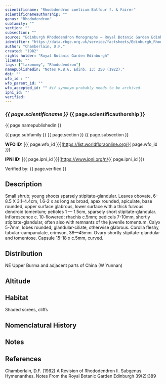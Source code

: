 ```yaml
---
scientificname: "Rhododendron coelicum Balfour f. & Fairer"
scientificnameauthorship: ""
genus: "Rhododendron"
subfamily: ""
section: ""
subsection: ""
source: "Edinburgh Rhododendron Monographs – Royal Botanic Garden Edinburgh"
identifier: "https://data.rbge.org.uk/service/factsheets/Edinburgh_Rhododendron_Monographs.xhtml"
author: "Chamberlain, D.F."
created: "1982"
rights holder: "Royal Botanic Garden Edinburgh"
license: ""
tags: ["taxonomy", "Rhododendron"]
namepublishedin: "Notes R.B.G. Edinb. 13: 250 (1922)."
doi: ""
wfo_id : ""
wfo_parent_id: ""
wfo_accepted_id: "" #if synonym probably needs to be archived.                      
ipni_id: ""
verified:
---
```

### _{{ page.scientificname }}_ {{ page.scientificauthorship }}
 {{ page.namepublishedin }}

{{ page.subfamily }} {{ page.section }} {{ page.subsection }}

**WFO ID:** [{{ page.wfo_id }}](https://list.worldfloraonline.org/{{ page.wfo_id }})

**IPNI ID:** [{{ page.ipni_id }}](https://www.ipni.org/n/{{ page.ipni_id }})

Verified by: {{ page.verified }}



## Description
Small shrub; young shoots sparsely stipitate-glandular. Leaves obovate, 6-8.5 X 3.1-4.4cm, 1.6-2 x as long as broad, apex rounded, apiculate, base rounded, upper surface glabrous, lower surface with a thick fulvous dendroid tomentum; petioles 1 — 1.5cm, sparsely short stipitate-glandular. Inflorescence c. 10-flowered; rhachis c.5mm; pedicels 7-10mm, shortly stipitate-glandular, often also with remnants of the juvenile tomentum. Calyx 5-7mm, lobes rounded, glandular-ciliate, otherwise glabrous. Corolla fleshy, tubular-campanulate, crimson, 38—45mm. Ovary shortly stipitate-glandular and tomentose. Capsule 15-18 x c.5mm, curved.

## Distribution
NE Upper Burma and adjacent parts of China (W Yunnan)

## Altitude


## Habitat
Shaded screes, cliffs

## Nomenclatural History

                       
## Notes


## References

Chamberlain, D.F. (1982) A Revision of Rhododendron II. Subgenus Hymenanthes. Notes From the Royal Botanic Garden Edinburgh 39(2):389
